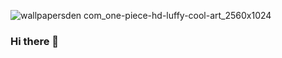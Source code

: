 ![wallpapersden com_one-piece-hd-luffy-cool-art_2560x1024](https://github.com/adrien-6208/adrien-6208/assets/46715521/7bbc8ee6-f0a4-4db1-9794-15cacad5c85b)

### Hi there 👋

<!--
**adrien-6208/adrien-6208** is a ✨ _special_ ✨ repository because its `README.md` (this file) appears on your GitHub profile.

Here are some ideas to get you started:

- 🔭 I’m currently working on ...
- 🌱 I’m currently learning ...
- 👯 I’m looking to collaborate on ...
- 🤔 I’m looking for help with ...
- 💬 Ask me about ...
- 📫 How to reach me: ...
- 😄 Pronouns: ...
- ⚡ Fun fact: ...
-->
